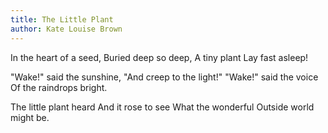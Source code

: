```yaml
---
title: The Little Plant
author: Kate Louise Brown
---
```


In the heart of a seed,
Buried deep so deep,
A tiny plant
Lay fast asleep!

"Wake!" said the sunshine,
"And creep to the light!"
"Wake!" said the voice
Of the raindrops bright.

The little plant heard
And it rose to see
What the wonderful
Outside world might be.
